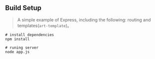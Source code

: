 ## Build Setup
> A simple example of Express, including the following: routing and templates(`art-template`)。
```shell
# install dependencies
npm install

# runing server
node app.js
```
